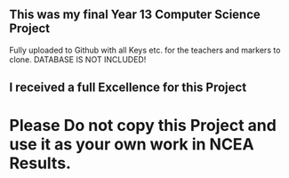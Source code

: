 ## This was my final Year 13 Computer Science Project 

Fully uploaded to Github with all Keys etc. for the teachers and markers to clone.
DATABASE IS NOT INCLUDED!

## I received a full Excellence for this Project

# Please Do not copy this Project and use it as your own work in NCEA Results.
